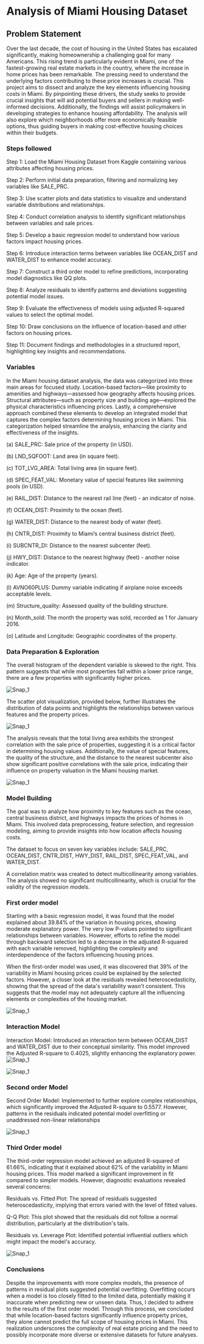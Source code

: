 # Analysis of Miami Housing Dataset


## Problem Statement

Over the last decade, the cost of housing in the United States has escalated significantly, making homeownership a challenging goal for many Americans. This rising trend is particularly evident in Miami, one of the fastest-growing real estate markets in the country, where the increase in home prices has been remarkable. The pressing need to understand the underlying factors contributing to these price increases is crucial. This project aims to dissect and analyze the key elements influencing housing costs in Miami. By pinpointing these drivers, the study seeks to provide crucial insights that will aid potential buyers and sellers in making well-informed decisions. Additionally, the findings will assist policymakers in developing strategies to enhance housing affordability. The analysis will also explore which neighborhoods offer more economically feasible options, thus guiding buyers in making cost-effective housing choices within their budgets.


### Steps followed 
Step 1: Load the Miami Housing Dataset from Kaggle containing various attributes affecting housing prices.

Step 2: Perform initial data preparation, filtering and normalizing key variables like SALE_PRC.

Step 3: Use scatter plots and data statistics to visualize and understand variable distributions and relationships.

Step 4: Conduct correlation analysis to identify significant relationships between variables and sale prices.

Step 5: Develop a basic regression model to understand how various factors impact housing prices.

Step 6: Introduce interaction terms between variables like OCEAN_DIST and WATER_DIST to enhance model accuracy.

Step 7: Construct a third order model to refine predictions, incorporating model diagnostics like QQ plots.

Step 8: Analyze residuals to identify patterns and deviations suggesting potential model issues.

Step 9: Evaluate the effectiveness of models using adjusted R-squared values to select the optimal model.

Step 10: Draw conclusions on the influence of location-based and other factors on housing prices.

Step 11: Document findings and methodologies in a structured report, highlighting key insights and recommendations.

### Variables
In the Miami housing dataset analysis, the data was categorized into three main areas for focused study. Location-based factors—like proximity to amenities and highways—assessed how geography affects housing prices. Structural attributes—such as property size and building age—explored the physical characteristics influencing prices. Lastly, a comprehensive approach combined these elements to develop an integrated model that captures the complex factors determining housing prices in Miami. This categorization helped streamline the analysis, enhancing the clarity and effectiveness of the insights.

(a) SALE_PRC: Sale price of the property (in USD).

(b) LND_SQFOOT: Land area (in square feet).

(c) TOT_LVG_AREA: Total living area (in square feet).

(d) SPEC_FEAT_VAL: Monetary value of special features like swimming pools (in USD).

(e) RAIL_DIST: Distance to the nearest rail line (feet) - an indicator of noise.

(f) OCEAN_DIST: Proximity to the ocean (feet).

(g) WATER_DIST: Distance to the nearest body of water (feet).

(h) CNTR_DIST: Proximity to Miami’s central business district (feet).

(i) SUBCNTR_DI: Distance to the nearest subcenter (feet).

(j) HWY_DIST: Distance to the nearest highway (feet) - another noise indicator.

(k) Age: Age of the property (years).

(l) AVNO60PLUS: Dummy variable indicating if airplane noise exceeds acceptable levels.

(m) Structure_quality: Assessed quality of the building structure.

(n) Month_sold: The month the property was sold, recorded as 1 for January 2016.

(o) Latitude and Longitude: Geographic coordinates of the property.

### Data Preparation & Exploration
The overall histogram of the dependent variable is skewed to the right. This pattern suggests that while most properties fall within a lower price range, there are a few properties with significantly higher prices. 

![Snap_1](https://github.com/user-attachments/assets/4678e4f5-d84f-4bad-b71f-63d5c5dfe397)


The scatter plot visualization, provided below, further illustrates the distribution of data points and highlights the relationships between various features and the property prices.

![Snap_1](https://github.com/user-attachments/assets/2a596c11-5bca-4297-a1d9-168aa7555fa6)

The analysis reveals that the total living area exhibits the strongest correlation with the sale price of properties, suggesting it is a critical factor in determining housing values. Additionally, the value of special features, the quality of the structure, and the distance to the nearest subcenter also show significant positive correlations with the sale price, indicating their influence on property valuation in the Miami housing market.

![Snap_1](https://github.com/user-attachments/assets/8d4f126c-ca7c-4827-bf75-9fe620f9d4cc)



### Model Building 
The goal was to analyze how proximity to key features such as the ocean, central business district, and highways impacts the prices of homes in Miami. This involved data preprocessing, feature selection, and regression modeling, aiming to provide insights into how location affects housing costs.

The dataset to focus on seven key variables include: SALE_PRC, OCEAN_DIST, CNTR_DIST, HWY_DIST, RAIL_DIST, SPEC_FEAT_VAL, and WATER_DIST.

A correlation matrix was created to detect multicollinearity among variables. The analysis showed no significant multicollinearity, which is crucial for the validity of the regression models.

### First order model

Starting with a basic regression model, it was found that the model explained about 39.84% of the variation in housing prices, showing moderate explanatory power. The very low P-values pointed to significant relationships between variables. However, efforts to refine the model through backward selection led to a decrease in the adjusted R-squared with each variable removed, highlighting the complexity and interdependence of the factors influencing housing prices.

When the first-order model was used, it was discovered that 39% of the variability in Miami housing prices could be explained by the selected factors. However, a closer look at the residuals revealed heteroscedasticity, showing that the spread of the data's variability wasn't consistent. This suggests that the model may not adequately capture all the influencing elements or complexities of the housing market.

![Snap_1](https://github.com/user-attachments/assets/31ebfc8a-0519-44d1-a404-d5b11b79e4d9)

### Interaction Model
Interaction Model: Introduced an interaction term between OCEAN_DIST and WATER_DIST due to their conceptual similarity. This model improved the Adjusted R-square to 0.4025, slightly enhancing the explanatory power.
![Snap_1](https://github.com/user-attachments/assets/10ea6c73-e98b-47eb-8646-7f1db379f5c9)



![Snap_1](https://github.com/user-attachments/assets/0a17f441-1433-45a2-b042-3e835b1e3ac8)

### Second order Model

Second Order Model: Implemented to further explore complex relationships, which significantly improved the Adjusted R-square to 0.5577. However, patterns in the residuals indicated potential model overfitting or unaddressed non-linear relationships

![Snap_1](https://github.com/user-attachments/assets/6c46c636-0158-4930-a278-69c53afac6dc)

### Third Order model
The third-order regression model achieved an adjusted R-squared of 61.66%, indicating that it explained about 62% of the variability in Miami housing prices. This model marked a significant improvement in fit compared to simpler models. However, diagnostic evaluations revealed several concerns:

Residuals vs. Fitted Plot: The spread of residuals suggested heteroscedasticity, implying that errors varied with the level of fitted values.

Q-Q Plot: This plot showed that the residuals did not follow a normal distribution, particularly at the distribution's tails.

Residuals vs. Leverage Plot: Identified potential influential outliers which might impact the model's accuracy.

![Snap_1](https://github.com/user-attachments/assets/cc77b024-0bef-43e7-ae7f-b4202591b937)
### Conclusions
Despite the improvements with more complex models, the presence of patterns in residual plots suggested potential overfitting. Overfitting occurs when a model is too closely fitted to the limited data, potentially making it inaccurate when predicting new or unseen data. Thus, I decided to adhere to the results of the first order model. Through this process, we concluded that while location-based factors significantly influence property prices, they alone cannot predict the full scope of housing prices in Miami. This realization underscores the complexity of real estate pricing and the need to possibly incorporate more diverse or extensive datasets for future analyses.


 
